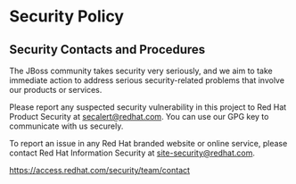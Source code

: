 # Security Policy

## Security Contacts and Procedures

The JBoss community takes security very seriously, and we aim to take immediate action to address serious security-related problems that involve our products or services.

Please report any suspected security vulnerability in this project to Red Hat Product Security at secalert@redhat.com. You can use our GPG key to communicate with us securely.

To report an issue in any Red Hat branded website or online service, please contact Red Hat Information Security at site-security@redhat.com.

https://access.redhat.com/security/team/contact
